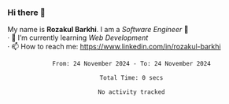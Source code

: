 ### Hi there 👋
My name is **Rozakul Barkhi**. I am a _Software Engineer_ 🥶 <br />
· 🌱 I’m currently learning _Web Development_ <br />
· 📫 How to reach me: https://www.linkedin.com/in/rozakul-barkhi

<div align="center">
<!--START_SECTION:waka-->

```txt
From: 24 November 2024 - To: 24 November 2024

Total Time: 0 secs

No activity tracked
```

<!--END_SECTION:waka-->
</div>
